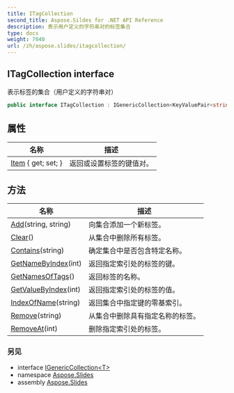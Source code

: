 ```yaml
---
title: ITagCollection
second_title: Aspose.Sildes for .NET API Reference
description: 表示用户定义的字符串对的标签集合
type: docs
weight: 7040
url: /zh/aspose.slides/itagcollection/
---
```


## ITagCollection interface

表示标签的集合（用户定义的字符串对）

```csharp
public interface ITagCollection : IGenericCollection<KeyValuePair<string, string>>
```

## 属性

| 名称 | 描述 |
| --- | --- |
| [Item](../../aspose.slides/itagcollection/item) { get; set; } | 返回或设置标签的键值对。 |

## 方法

| 名称 | 描述 |
| --- | --- |
| [Add](../../aspose.slides/itagcollection/add)(string, string) | 向集合添加一个新标签。 |
| [Clear](../../aspose.slides/itagcollection/clear)() | 从集合中删除所有标签。 |
| [Contains](../../aspose.slides/itagcollection/contains)(string) | 确定集合中是否包含特定名称。 |
| [GetNameByIndex](../../aspose.slides/itagcollection/getnamebyindex)(int) | 返回指定索引处的标签的键。 |
| [GetNamesOfTags](../../aspose.slides/itagcollection/getnamesoftags)() | 返回标签的名称。 |
| [GetValueByIndex](../../aspose.slides/itagcollection/getvaluebyindex)(int) | 返回指定索引处的标签的值。 |
| [IndexOfName](../../aspose.slides/itagcollection/indexofname)(string) | 返回集合中指定键的零基索引。 |
| [Remove](../../aspose.slides/itagcollection/remove)(string) | 从集合中删除具有指定名称的标签。 |
| [RemoveAt](../../aspose.slides/itagcollection/removeat)(int) | 删除指定索引处的标签。 |

### 另见

* interface [IGenericCollection&lt;T&gt;](../igenericcollection-1)
* namespace [Aspose.Slides](../../aspose.slides)
* assembly [Aspose.Slides](../../)
